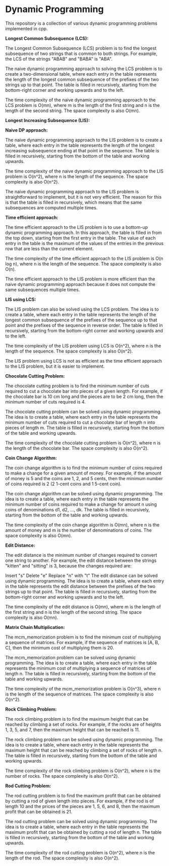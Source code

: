 # Dynamic Programming
This repository is a collection of various dynamic programming problems implemented in cpp. 

**Longest Common Subsequence (LCS):**

The Longest Common Subsequence (LCS) problem is to find the longest subsequence of two strings that is common to both strings. For example, the LCS of the strings "ABAB" and "BABA" is "ABA".

The naive dynamic programming approach to solving the LCS problem is to create a two-dimensional table, where each entry in the table represents the length of the longest common subsequence of the prefixes of the two strings up to that point. The table is filled in recursively, starting from the bottom-right corner and working upwards and to the left.

The time complexity of the naive dynamic programming approach to the LCS problem is O(mn), where m is the length of the first string and n is the length of the second string. The space complexity is also O(mn).



**Longest Increasing Subsequence (LIS):**

**Naive DP approach:**

The naive dynamic programming approach to the LIS problem is to create a table, where each entry in the table represents the length of the longest increasing subsequence ending at that point in the sequence. The table is filled in recursively, starting from the bottom of the table and working upwards.

The time complexity of the naive dynamic programming approach to the LIS problem is O(n^2), where n is the length of the sequence. The space complexity is also O(n^2).

The naive dynamic programming approach to the LIS problem is straightforward to implement, but it is not very efficient. The reason for this is that the table is filled in recursively, which means that the same subsequences are computed multiple times.


**Time efficient approach:**

The time efficient approach to the LIS problem is to use a bottom-up dynamic programming approach. In this approach, the table is filled in from the top down, starting from the first entry in the table. The value of each entry in the table is the maximum of the values of the entries in the previous row that are less than the current element.

The time complexity of the time efficient approach to the LIS problem is O(n log n), where n is the length of the sequence. The space complexity is also O(n).

The time efficient approach to the LIS problem is more efficient than the naive dynamic programming approach because it does not compute the same subsequences multiple times.


**LIS using LCS:**

The LIS problem can also be solved using the LCS problem. The idea is to create a table, where each entry in the table represents the length of the longest common subsequence of the prefixes of the sequence up to that point and the prefixes of the sequence in reverse order. The table is filled in recursively, starting from the bottom-right corner and working upwards and to the left.

The time complexity of the LIS problem using LCS is O(n^2), where n is the length of the sequence. The space complexity is also O(n^2).

The LIS problem using LCS is not as efficient as the time efficient approach to the LIS problem, but it is easier to implement.



**Chocolate Cutting Problem:**

The chocolate cutting problem is to find the minimum number of cuts required to cut a chocolate bar into pieces of a given length. For example, if the chocolate bar is 10 cm long and the pieces are to be 2 cm long, then the minimum number of cuts required is 4.

The chocolate cutting problem can be solved using dynamic programming. The idea is to create a table, where each entry in the table represents the minimum number of cuts required to cut a chocolate bar of length n into pieces of length m. The table is filled in recursively, starting from the bottom of the table and working upwards.

The time complexity of the chocolate cutting problem is O(n^2), where n is the length of the chocolate bar. The space complexity is also O(n^2).



**Coin Change Algorithm:**

The coin change algorithm is to find the minimum number of coins required to make a change for a given amount of money. For example, if the amount of money is 5 and the coins are 1, 2, and 5 cents, then the minimum number of coins required is 2 (2 1-cent coins and 1 5-cent coin).

The coin change algorithm can be solved using dynamic programming. The idea is to create a table, where each entry in the table represents the minimum number of coins required to make a change for amount n using coins of denominations d1, d2, ..., dk. The table is filled in recursively, starting from the bottom of the table and working upwards.

The time complexity of the coin change algorithm is O(mn), where n is the amount of money and m is the number of denominations of coins. The space complexity is also O(mn).



**Edit Distance:**

The edit distance is the minimum number of changes required to convert one string to another. For example, the edit distance between the strings "kitten" and "sitting" is 3, because the changes required are:

Insert "s"
Delete "e"
Replace "n" with "t"
The edit distance can be solved using dynamic programming. The idea is to create a table, where each entry in the table represents the edit distance between the prefixes of the two strings up to that point. The table is filled in recursively, starting from the bottom-right corner and working upwards and to the left.

The time complexity of the edit distance is O(mn), where m is the length of the first string and n is the length of the second string. The space complexity is also O(mn).



**Matrix Chain Multiplication:**

The mcm_memorization problem is to find the minimum cost of multiplying a sequence of matrices. For example, if the sequence of matrices is [A, B, C], then the minimum cost of multiplying them is 20.

The mcm_memorization problem can be solved using dynamic programming. The idea is to create a table, where each entry in the table represents the minimum cost of multiplying a sequence of matrices of length n. The table is filled in recursively, starting from the bottom of the table and working upwards.

The time complexity of the mcm_memorization problem is O(n^3), where n is the length of the sequence of matrices. The space complexity is also O(n^2).



**Rock Climbing Problem:**

The rock climbing problem is to find the maximum height that can be reached by climbing a set of rocks. For example, if the rocks are of heights 1, 3, 5, and 7, then the maximum height that can be reached is 11.

The rock climbing problem can be solved using dynamic programming. The idea is to create a table, where each entry in the table represents the maximum height that can be reached by climbing a set of rocks of length n. The table is filled in recursively, starting from the bottom of the table and working upwards.

The time complexity of the rock climbing problem is O(n^2), where n is the number of rocks. The space complexity is also O(n^2).



**Rod Cutting Problem:**

The rod cutting problem is to find the maximum profit that can be obtained by cutting a rod of given length into pieces. For example, if the rod is of length 10 and the prices of the pieces are 1, 5, 6, and 8, then the maximum profit that can be obtained is 21.

The rod cutting problem can be solved using dynamic programming. The idea is to create a table, where each entry in the table represents the maximum profit that can be obtained by cutting a rod of length n. The table is filled in recursively, starting from the bottom of the table and working upwards.

The time complexity of the rod cutting problem is O(n^2), where n is the length of the rod. The space complexity is also O(n^2).
